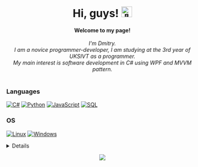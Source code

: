 <h1 align="center">Hi, guys! <img src=https://github-production-user-asset-6210df.s3.amazonaws.com/24524555/238178097-766d336d-b87d-44ba-807c-c51de2bc6b4d.gif" width="28px" alt="👋"></h1>

<p align="center">
    <b>Welcome to my page!</b><br><br>
    <i>
        I'm Dmitry.<br>
        I am a novice programmer-developer, I am studying at the 3rd year of UKSIVT as a programmer.<br>
        My main interest is software development in C# using WPF and MVVM pattern.<br>
    </i><br>
</p>

### Languages
[![C#](https://img.shields.io/badge/csharp-black?style=for-the-badge&logo=csharp)](https://github.com/vsd-y)
[![Python](https://img.shields.io/badge/python-black?style=for-the-badge&logo=python)](https://github.com/vsd-y)
[![JavaScript](https://img.shields.io/badge/javascript-black?style=for-the-badge&logo=javascript)](https://github.com/vsd-y)
[![SQL](https://img.shields.io/badge/sql-black?style=for-the-badge&logo=mysql)](https://github.com/vsd-y)
  
### OS
[![Linux](https://img.shields.io/badge/linux-black?style=for-the-badge&logo=Linux)](https://github.com/vsd-y)
[![Windows](https://img.shields.io/badge/Windows-black?style=for-the-badge&logo=Windows)](https://github.com/vsd-y)

<details>
<p align="center">
  <a href="https://github.com/vsd-y">
    <img src="http://github-profile-summary-cards.vercel.app/api/cards/profile-details?username=vsd-y&theme=transparent" />
  </a>
  <a href="https://github.com/vsd-y">
    <img src="https://github-readme-streak-stats.herokuapp.com/?user=vsd-y&hide_border=true&card_width=338&theme=transparent" />
  </a>
  <a href="https://github.com/vsd-y">
    <img src="http://github-profile-summary-cards.vercel.app/api/cards/stats?username=vsd-y&theme=transparent" />
  </a>
  <a href="https://github.com/vsd-y">
    <img src="https://github-readme-stats.vercel.app/api/top-langs/?username=vsd-y&langs_count=10&exclude_repo=&hide=jupyter%20notebook,vim%20script,cmake,makefile,batchfile,emacs%20lisp,css,html&layout=default&card_width=699&hide_border=true&theme=transparent" />
  </a>
</p>
</details>

<p align="center">
  <a href="https://github.com/vsd-y">
    <img src="https://komarev.com/ghpvc/?username=vsd-y&color=blue&style=flat)" />
  </a>
</p>
<!--

- 🔭 I’m currently working on ...
- 🌱 I’m currently learning ...
- 👯 I’m looking to collaborate on ...
- 🤔 I’m looking for help with ...
- 💬 Ask me about ...
- 📫 How to reach me: ...
- 😄 Pronouns: ...
- ⚡ Fun fact: ...
-->
